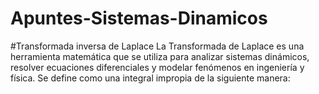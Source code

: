 # Apuntes-Sistemas-Dinamicos
  #Transformada inversa de Laplace
   La Transformada de Laplace es una herramienta matemática que se utiliza para analizar sistemas dinámicos, resolver ecuaciones diferenciales y modelar fenómenos en ingeniería y física. Se    define como una integral impropia de la siguiente manera: 
   
